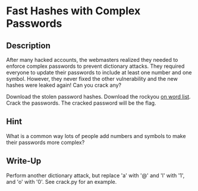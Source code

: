 # Fast Hashes with Complex Passwords

## Description

After many hacked accounts, the webmasters realized they needed to enforce complex passwords to prevent dictionary attacks. 
They required everyone to update their passwords to include at least one number and one symbol. 
However, they never fixed the other vulnerability and the new hashes were leaked again! Can you crack any?

Download the stolen password hashes. Download the rockyou [on word list](http://downloads.skullsecurity.org/passwords/rockyou.txt.bz2). Crack the passwords. The cracked password will be the flag.

## Hint

What is a common way lots of people add numbers and symbols to make their passwords more complex?

## Write-Up

Perform another dictionary attack, but replace 'a' with '@' and 'l' with '1', and 'o' with '0'. See crack.py for an example.